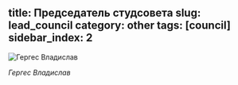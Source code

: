 title: Председатель студсовета 
slug: lead_council
category: other
tags: [council]
sidebar_index: 2
---


![Гергес Владислав](/img/content/council/council_lead.jpg)   
 
*Гергес Владислав*
